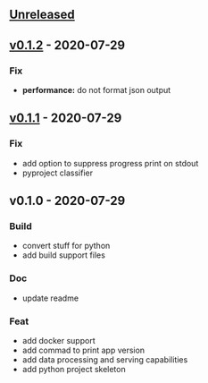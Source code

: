 <a name="unreleased"></a>
## [Unreleased]


<a name="v0.1.2"></a>
## [v0.1.2] - 2020-07-29
### Fix
- **performance:** do not format json output


<a name="v0.1.1"></a>
## [v0.1.1] - 2020-07-29
### Fix
- add option to suppress progress print on stdout
- pyproject classifier


<a name="v0.1.0"></a>
## v0.1.0 - 2020-07-29
### Build
- convert stuff for python
- add build support files

### Doc
- update readme

### Feat
- add docker support
- add commad to print app version
- add data processing and serving capabilities
- add python project skeleton


[Unreleased]: https://github.com/noandrea/plzpy/compare/v0.1.2...HEAD
[v0.1.2]: https://github.com/noandrea/plzpy/compare/v0.1.1...v0.1.2
[v0.1.1]: https://github.com/noandrea/plzpy/compare/v0.1.0...v0.1.1
